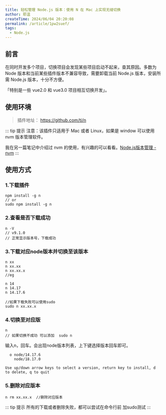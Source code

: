 ```yaml
---
title: 轻松管理 Node.js 版本：使用 N 在 Mac 上实现无缝切换
author: 耶温
createTime: 2024/06/04 20:20:08
permalink: /article/1pw2suef/
tags:
  - Node.js
---
```

## 前言

在同时开发多个项目，切换项目会发现某些项目启动不起来，查其原因。多数为 Node 版本和当前某些插件版本不兼容导致，需要卸载当前 Node.js 版本，安装所需 Node.js 版本，十分不方便。

「特别是一些 vue2.0 和 vue3.0 项目相互切换开发」。

## 使用环境

>   插件地址： https://github.com/tj/n

::: tip 提示
注意：该插件只适用于 Mac 或者 Linux，如果是 window 可以使用 nvm 版本管理软件。

我在另一篇笔记中介绍过 nvm 的使用，有兴趣的可以看看。[Node.js版本管理 - nvm](/article/fzej75xt/)
:::

## 使用方式

### 1.下载插件
```shell
npm install -g n  
// or
sudo npm install -g n
```

### 2.查看是否下载成功

```shell
n -V  
// v9.1.0
// 正常显示版本号，下载成功
```

### 3.下载对应node版本并切换至该版本
```shell
n xx 
n xx.xx
n xx.xx.x
//eg

n 14
n 14.17
n 14.17.6

//如果下载失败可以使用sudo
sudo n xx.xx.x
```

### 4.切换至对应版
```shell
n
// 如果切换不成功 可以添加  sudo n
```
输入n，回车。会出现node版本列表，上下键选择版本回车即可。

```shell
  ο node/14.17.6
    node/18.17.0

Use up/down arrow keys to select a version, return key to install, d to delete, q to quit
```
### 5.删除对应版本
```shell
n rm xx.xx.x  //删除对应版本
```
::: tip 提示
所有的下载或者删除失败，都可以尝试在命令行前 加sudo测试
:::